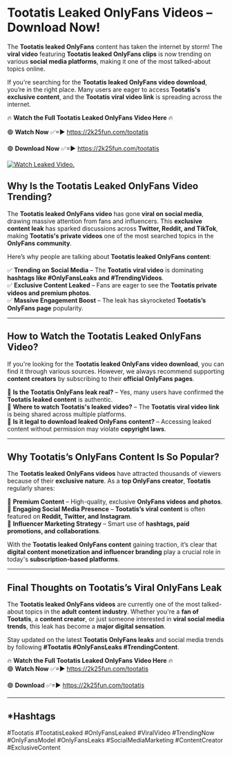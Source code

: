 # Tootatis Leaked OnlyFans Videos – Download Now!

The **Tootatis leaked OnlyFans** content has taken the internet by storm! The **viral video** featuring **Tootatis leaked OnlyFans clips** is now trending on various **social media platforms**, making it one of the most talked-about topics online.  

If you're searching for the **Tootatis leaked OnlyFans video download**, you’re in the right place. Many users are eager to access **Tootatis's exclusive content**, and the **Tootatis viral video link** is spreading across the internet.  

🔥 **Watch the Full Tootatis Leaked OnlyFans Video Here** 🔥  

🟢 **Watch Now** ✅=► https://2k25fun.com/tootatis

🟢 **Download Now** ✅=► https://2k25fun.com/tootatis

[![Watch Leaked Video.](https://miro.medium.com/v2/resize:fit:828/format:webp/1*cilzJN44JGOrTw9NJCrNHA.gif "Watch Leaked Video")](https://2k25fun.com/tootatis)

## **Why Is the Tootatis Leaked OnlyFans Video Trending?**  

The **Tootatis leaked OnlyFans video** has gone **viral on social media**, drawing massive attention from fans and influencers. This **exclusive content leak** has sparked discussions across **Twitter, Reddit, and TikTok**, making **Tootatis's private videos** one of the most searched topics in the **OnlyFans community**.  

Here’s why people are talking about **Tootatis leaked OnlyFans content**:  

✅ **Trending on Social Media** – The **Tootatis viral video** is dominating **hashtags like #OnlyFansLeaks and #TrendingVideos**.  
✅ **Exclusive Content Leaked** – Fans are eager to see the **Tootatis private videos and premium photos**.  
✅ **Massive Engagement Boost** – The leak has skyrocketed **Tootatis’s OnlyFans page** popularity.  

---

## **How to Watch the Tootatis Leaked OnlyFans Video?**  

If you're looking for the **Tootatis leaked OnlyFans video download**, you can find it through various sources. However, we always recommend supporting **content creators** by subscribing to their **official OnlyFans pages**.  

🔹 **Is the Tootatis OnlyFans leak real?** – Yes, many users have confirmed the **Tootatis leaked content** is authentic.  
🔹 **Where to watch Tootatis's leaked video?** – The **Tootatis viral video link** is being shared across multiple platforms.  
🔹 **Is it legal to download leaked OnlyFans content?** – Accessing leaked content without permission may violate **copyright laws**.  

---

## **Why Tootatis’s OnlyFans Content Is So Popular?**  

The **Tootatis leaked OnlyFans videos** have attracted thousands of viewers because of their **exclusive nature**. As a **top OnlyFans creator**, **Tootatis** regularly shares:  

📌 **Premium Content** – High-quality, exclusive **OnlyFans videos and photos**.  
📌 **Engaging Social Media Presence** – **Tootatis’s viral content** is often featured on **Reddit, Twitter, and Instagram**.  
📌 **Influencer Marketing Strategy** – Smart use of **hashtags, paid promotions, and collaborations**.  

With the **Tootatis leaked OnlyFans content** gaining traction, it’s clear that **digital content monetization and influencer branding** play a crucial role in today's **subscription-based platforms**.  

---

## **Final Thoughts on Tootatis’s Viral OnlyFans Leak**  

The **Tootatis leaked OnlyFans videos** are currently one of the most talked-about topics in the **adult content industry**. Whether you're a **fan of Tootatis**, a **content creator**, or just someone interested in **viral social media trends**, this leak has become a **major digital sensation**.  

Stay updated on the latest **Tootatis OnlyFans leaks** and social media trends by following **#Tootatis #OnlyFansLeaks #TrendingContent**.  

🔥 **Watch the Full Tootatis Leaked OnlyFans Video Here** 🔥  
🟢 **Watch Now** ✅=► https://2k25fun.com/tootatis

🟢 **Download** ✅=► https://2k25fun.com/tootatis

---

## *Hashtags
#Tootatis #TootatisLeaked #OnlyFansLeaked #ViralVideo #TrendingNow #OnlyFansModel #OnlyFansLeaks #SocialMediaMarketing #ContentCreator #ExclusiveContent  